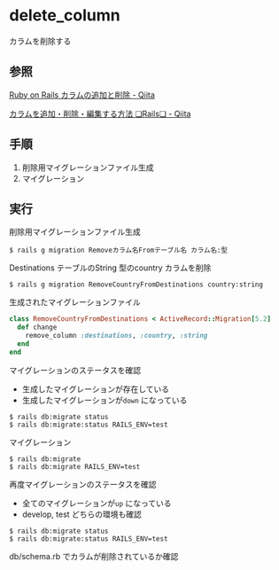 # delete_column

カラムを削除する

## 参照

[Ruby on Rails カラムの追加と削除 \- Qiita](https://qiita.com/azusanakano/items/a2847e4e582b9a627e3a)

[カラムを追加・削除・編集する方法 ❏Rails❏ \- Qiita](https://qiita.com/ITmanbow/items/2bf4dfa4d9ca705b97df)

## 手順

1. 削除用マイグレーションファイル生成
2. マイグレーション

## 実行

削除用マイグレーションファイル生成

```Shell
$ rails g migration Removeカラム名Fromテーブル名 カラム名:型
```

Destinations テーブルのString 型のcountry カラムを削除

```Shell
$ rails g migration RemoveCountryFromDestinations country:string
```

生成されたマイグレーションファイル

```Ruby
class RemoveCountryFromDestinations < ActiveRecord::Migration[5.2]
  def change
    remove_column :destinations, :country, :string
  end
end
```

マイグレーションのステータスを確認

* 生成したマイグレーションが存在している
* 生成したマイグレーションが`down` になっている

```Shell
$ rails db:migrate status
$ rails db:migrate:status RAILS_ENV=test
```

マイグレーション

```Shell
$ rails db:migrate
$ rails db:migrate RAILS_ENV=test
```

再度マイグレーションのステータスを確認

* 全てのマイグレーションが`up` になっている
* develop, test どちらの環境も確認

```Shell
$ rails db:migrate status
$ rails db:migrate:status RAILS_ENV=test
```

db/schema.rb でカラムが削除されているか確認
